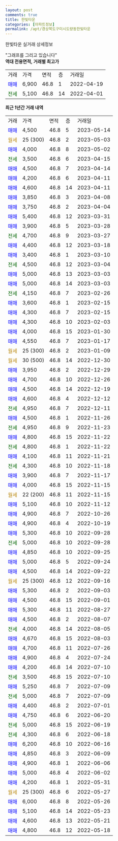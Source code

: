 ```yaml
---
layout: post
comments: true
title: 한빛타운
categories: [아파트정보]
permalink: /apt/경상북도구미시도량동한빛타운
---
```


한빛타운 실거래 상세정보

<script type="text/javascript">
  google.charts.load('current', {'packages':['line', 'corechart']});
  google.charts.setOnLoadCallback(drawChart);

  function drawChart() {
    var data = new google.visualization.DataTable();
    data.addColumn('date', '거래일');
    data.addColumn('number', "매매");
    data.addColumn('number', "전세");
    data.addColumn('number', "전매");

    data.addRows([[new Date(Date.parse("2023-05-14")), 4500, null, null], [new Date(Date.parse("2023-05-03")), null, null, null], [new Date(Date.parse("2023-05-02")), 4000, null, null], [new Date(Date.parse("2023-04-15")), null, 3500, null], [new Date(Date.parse("2023-04-14")), 4500, null, null], [new Date(Date.parse("2023-04-11")), 4200, null, null], [new Date(Date.parse("2023-04-11")), 4600, null, null], [new Date(Date.parse("2023-04-08")), 3850, null, null], [new Date(Date.parse("2023-04-04")), 3750, null, null], [new Date(Date.parse("2023-03-31")), 5400, null, null], [new Date(Date.parse("2023-03-28")), 3900, null, null], [new Date(Date.parse("2023-03-27")), null, 4700, null], [new Date(Date.parse("2023-03-18")), 4400, null, null], [new Date(Date.parse("2023-03-10")), 3400, null, null], [new Date(Date.parse("2023-03-04")), null, 4500, null], [new Date(Date.parse("2023-03-03")), 5000, null, null], [new Date(Date.parse("2023-03-03")), 5000, null, null], [new Date(Date.parse("2023-02-26")), null, 4150, null], [new Date(Date.parse("2023-02-15")), 3600, null, null], [new Date(Date.parse("2023-02-15")), 4300, null, null], [new Date(Date.parse("2023-02-03")), 4300, null, null], [new Date(Date.parse("2023-01-30")), 4000, null, null], [new Date(Date.parse("2023-01-17")), 4550, null, null], [new Date(Date.parse("2023-01-09")), null, null, null], [new Date(Date.parse("2022-12-30")), null, null, null], [new Date(Date.parse("2022-12-29")), 3950, null, null], [new Date(Date.parse("2022-12-26")), 4700, null, null], [new Date(Date.parse("2022-12-19")), 4500, null, null], [new Date(Date.parse("2022-12-12")), 4600, null, null], [new Date(Date.parse("2022-12-11")), null, 4950, null], [new Date(Date.parse("2022-11-26")), 4500, null, null], [new Date(Date.parse("2022-11-23")), null, 4950, null], [new Date(Date.parse("2022-11-22")), 4800, null, null], [new Date(Date.parse("2022-11-22")), null, 4800, null], [new Date(Date.parse("2022-11-21")), 4100, null, null], [new Date(Date.parse("2022-11-18")), null, 4300, null], [new Date(Date.parse("2022-11-17")), 3900, null, null], [new Date(Date.parse("2022-11-15")), 4000, null, null], [new Date(Date.parse("2022-11-15")), null, null, null], [new Date(Date.parse("2022-11-12")), 5100, null, null], [new Date(Date.parse("2022-10-26")), 4900, null, null], [new Date(Date.parse("2022-10-19")), 4900, null, null], [new Date(Date.parse("2022-09-28")), 5300, null, null], [new Date(Date.parse("2022-09-28")), null, 5000, null], [new Date(Date.parse("2022-09-25")), 4850, null, null], [new Date(Date.parse("2022-09-24")), 5000, null, null], [new Date(Date.parse("2022-09-22")), 4500, null, null], [new Date(Date.parse("2022-09-16")), null, null, null], [new Date(Date.parse("2022-09-03")), 5300, null, null], [new Date(Date.parse("2022-09-01")), 4500, null, null], [new Date(Date.parse("2022-08-27")), 5300, null, null], [new Date(Date.parse("2022-08-07")), 4500, null, null], [new Date(Date.parse("2022-08-05")), null, 4000, null], [new Date(Date.parse("2022-08-03")), 4670, null, null], [new Date(Date.parse("2022-07-26")), 4700, null, null], [new Date(Date.parse("2022-07-24")), 4900, null, null], [new Date(Date.parse("2022-07-10")), 4200, null, null], [new Date(Date.parse("2022-07-10")), null, 3500, null], [new Date(Date.parse("2022-07-09")), 5250, null, null], [new Date(Date.parse("2022-07-09")), null, 5000, null], [new Date(Date.parse("2022-07-01")), 4400, null, null], [new Date(Date.parse("2022-06-20")), 4750, null, null], [new Date(Date.parse("2022-06-19")), null, 5000, null], [new Date(Date.parse("2022-06-18")), null, 4300, null], [new Date(Date.parse("2022-06-16")), 6200, null, null], [new Date(Date.parse("2022-06-09")), 4850, null, null], [new Date(Date.parse("2022-06-06")), 4900, null, null], [new Date(Date.parse("2022-06-02")), 5000, null, null], [new Date(Date.parse("2022-05-31")), 4200, null, null], [new Date(Date.parse("2022-05-27")), null, null, null], [new Date(Date.parse("2022-05-26")), 6000, null, null], [new Date(Date.parse("2022-05-23")), 5100, null, null], [new Date(Date.parse("2022-05-21")), 4600, null, null], [new Date(Date.parse("2022-05-18")), 4800, null, null]]);

    var options = {
      hAxis: {
        format: 'yyyy/MM/dd'
      },    
      lineWidth: 0,
      pointsVisible: true,    
      title: '최근 1년간 유형별 실거래가 분포',
      legend: { position: 'bottom' }
    };

    var formatter = new google.visualization.NumberFormat({pattern:'###,###'} );
    formatter.format(data, 1);
    formatter.format(data, 2);
    
    setTimeout(function() {
        var chart = new google.visualization.LineChart(document.getElementById('columnchart_material'));
        chart.draw(data, (options));
        document.getElementById('loading').style.display = 'none';
    }, 200);
  }
</script>


<div id="loading" style="z-index:20; display: block; margin-left: 0px">"그래프를 그리고 있습니다"</div>
<div id="columnchart_material" style="width: 95%; margin-left: 0px; display: block"></div>
<!-- contents start -->
<b>역대 전용면적, 거래별 최고가</b>
<table class="sortable">
    <tr>
      <td>거래</td>
      <td>가격</td>
      <td>면적</td>
      <td>층</td>
      <td>거래일</td>
    </tr>
        <tr>
          <td><a style="color: blue">매매</a></td>
          <td>6,900</td>
          <td>46.8</td>
          <td>1</td>
          <td>2022-04-19</td>
        </tr>        
        <tr>
              <td><a style="color: darkgreen">전세</a></td>
              <td>5,100</td>
              <td>46.8</td>
              <td>14</td>
              <td>2022-04-01</td>
            </tr>        
    
</table>

<b>최근 1년간 거래 내역</b>

<table class="sortable">
    <tr>
      <td>거래</td>
      <td>가격</td>
      <td>면적</td>
      <td>층</td>
      <td>거래일</td>
    </tr>
    <tr>
      <td><a style="color: blue">매매</a></td>
      <td>4,500</td>
      <td>46.8</td>
      <td>5</td>
      <td>2023-05-14</td>
    </tr>          <tr>
      <td><a style="color: darkgoldenrod">월세</a></td>
      <td>25 (300)</td>
      <td>46.8</td>
      <td>2</td>
      <td>2023-05-03</td>
    </tr>          <tr>
      <td><a style="color: blue">매매</a></td>
      <td>4,000</td>
      <td>46.8</td>
      <td>8</td>
      <td>2023-05-02</td>
    </tr>          <tr>
      <td><a style="color: darkgreen">전세</a></td>
      <td>3,500</td>
      <td>46.8</td>
      <td>6</td>
      <td>2023-04-15</td>
    </tr>          <tr>
      <td><a style="color: blue">매매</a></td>
      <td>4,500</td>
      <td>46.8</td>
      <td>7</td>
      <td>2023-04-14</td>
    </tr>          <tr>
      <td><a style="color: blue">매매</a></td>
      <td>4,200</td>
      <td>46.8</td>
      <td>6</td>
      <td>2023-04-11</td>
    </tr>          <tr>
      <td><a style="color: blue">매매</a></td>
      <td>4,600</td>
      <td>46.8</td>
      <td>14</td>
      <td>2023-04-11</td>
    </tr>          <tr>
      <td><a style="color: blue">매매</a></td>
      <td>3,850</td>
      <td>46.8</td>
      <td>3</td>
      <td>2023-04-08</td>
    </tr>          <tr>
      <td><a style="color: blue">매매</a></td>
      <td>3,750</td>
      <td>46.8</td>
      <td>2</td>
      <td>2023-04-04</td>
    </tr>          <tr>
      <td><a style="color: blue">매매</a></td>
      <td>5,400</td>
      <td>46.8</td>
      <td>12</td>
      <td>2023-03-31</td>
    </tr>          <tr>
      <td><a style="color: blue">매매</a></td>
      <td>3,900</td>
      <td>46.8</td>
      <td>5</td>
      <td>2023-03-28</td>
    </tr>          <tr>
      <td><a style="color: darkgreen">전세</a></td>
      <td>4,700</td>
      <td>46.8</td>
      <td>9</td>
      <td>2023-03-27</td>
    </tr>          <tr>
      <td><a style="color: blue">매매</a></td>
      <td>4,400</td>
      <td>46.8</td>
      <td>12</td>
      <td>2023-03-18</td>
    </tr>          <tr>
      <td><a style="color: blue">매매</a></td>
      <td>3,400</td>
      <td>46.8</td>
      <td>1</td>
      <td>2023-03-10</td>
    </tr>          <tr>
      <td><a style="color: darkgreen">전세</a></td>
      <td>4,500</td>
      <td>46.8</td>
      <td>12</td>
      <td>2023-03-04</td>
    </tr>          <tr>
      <td><a style="color: blue">매매</a></td>
      <td>5,000</td>
      <td>46.8</td>
      <td>13</td>
      <td>2023-03-03</td>
    </tr>          <tr>
      <td><a style="color: blue">매매</a></td>
      <td>5,000</td>
      <td>46.8</td>
      <td>14</td>
      <td>2023-03-03</td>
    </tr>          <tr>
      <td><a style="color: darkgreen">전세</a></td>
      <td>4,150</td>
      <td>46.8</td>
      <td>7</td>
      <td>2023-02-26</td>
    </tr>          <tr>
      <td><a style="color: blue">매매</a></td>
      <td>3,600</td>
      <td>46.8</td>
      <td>1</td>
      <td>2023-02-15</td>
    </tr>          <tr>
      <td><a style="color: blue">매매</a></td>
      <td>4,300</td>
      <td>46.8</td>
      <td>7</td>
      <td>2023-02-15</td>
    </tr>          <tr>
      <td><a style="color: blue">매매</a></td>
      <td>4,300</td>
      <td>46.8</td>
      <td>10</td>
      <td>2023-02-03</td>
    </tr>          <tr>
      <td><a style="color: blue">매매</a></td>
      <td>4,000</td>
      <td>46.8</td>
      <td>15</td>
      <td>2023-01-30</td>
    </tr>          <tr>
      <td><a style="color: blue">매매</a></td>
      <td>4,550</td>
      <td>46.8</td>
      <td>7</td>
      <td>2023-01-17</td>
    </tr>          <tr>
      <td><a style="color: darkgoldenrod">월세</a></td>
      <td>25 (300)</td>
      <td>46.8</td>
      <td>2</td>
      <td>2023-01-09</td>
    </tr>          <tr>
      <td><a style="color: darkgoldenrod">월세</a></td>
      <td>30 (500)</td>
      <td>46.8</td>
      <td>14</td>
      <td>2022-12-30</td>
    </tr>          <tr>
      <td><a style="color: blue">매매</a></td>
      <td>3,950</td>
      <td>46.8</td>
      <td>2</td>
      <td>2022-12-29</td>
    </tr>          <tr>
      <td><a style="color: blue">매매</a></td>
      <td>4,700</td>
      <td>46.8</td>
      <td>10</td>
      <td>2022-12-26</td>
    </tr>          <tr>
      <td><a style="color: blue">매매</a></td>
      <td>4,500</td>
      <td>46.8</td>
      <td>14</td>
      <td>2022-12-19</td>
    </tr>          <tr>
      <td><a style="color: blue">매매</a></td>
      <td>4,600</td>
      <td>46.8</td>
      <td>4</td>
      <td>2022-12-12</td>
    </tr>          <tr>
      <td><a style="color: darkgreen">전세</a></td>
      <td>4,950</td>
      <td>46.8</td>
      <td>7</td>
      <td>2022-12-11</td>
    </tr>          <tr>
      <td><a style="color: blue">매매</a></td>
      <td>4,500</td>
      <td>46.8</td>
      <td>1</td>
      <td>2022-11-26</td>
    </tr>          <tr>
      <td><a style="color: darkgreen">전세</a></td>
      <td>4,950</td>
      <td>46.8</td>
      <td>9</td>
      <td>2022-11-23</td>
    </tr>          <tr>
      <td><a style="color: blue">매매</a></td>
      <td>4,800</td>
      <td>46.8</td>
      <td>15</td>
      <td>2022-11-22</td>
    </tr>          <tr>
      <td><a style="color: darkgreen">전세</a></td>
      <td>4,800</td>
      <td>46.8</td>
      <td>1</td>
      <td>2022-11-22</td>
    </tr>          <tr>
      <td><a style="color: blue">매매</a></td>
      <td>4,100</td>
      <td>46.8</td>
      <td>11</td>
      <td>2022-11-21</td>
    </tr>          <tr>
      <td><a style="color: darkgreen">전세</a></td>
      <td>4,300</td>
      <td>46.8</td>
      <td>10</td>
      <td>2022-11-18</td>
    </tr>          <tr>
      <td><a style="color: blue">매매</a></td>
      <td>3,900</td>
      <td>46.8</td>
      <td>7</td>
      <td>2022-11-17</td>
    </tr>          <tr>
      <td><a style="color: blue">매매</a></td>
      <td>4,000</td>
      <td>46.8</td>
      <td>15</td>
      <td>2022-11-15</td>
    </tr>          <tr>
      <td><a style="color: darkgoldenrod">월세</a></td>
      <td>22 (200)</td>
      <td>46.8</td>
      <td>11</td>
      <td>2022-11-15</td>
    </tr>          <tr>
      <td><a style="color: blue">매매</a></td>
      <td>5,100</td>
      <td>46.8</td>
      <td>10</td>
      <td>2022-11-12</td>
    </tr>          <tr>
      <td><a style="color: blue">매매</a></td>
      <td>4,900</td>
      <td>46.8</td>
      <td>7</td>
      <td>2022-10-26</td>
    </tr>          <tr>
      <td><a style="color: blue">매매</a></td>
      <td>4,900</td>
      <td>46.8</td>
      <td>4</td>
      <td>2022-10-19</td>
    </tr>          <tr>
      <td><a style="color: blue">매매</a></td>
      <td>5,300</td>
      <td>46.8</td>
      <td>10</td>
      <td>2022-09-28</td>
    </tr>          <tr>
      <td><a style="color: darkgreen">전세</a></td>
      <td>5,000</td>
      <td>46.8</td>
      <td>10</td>
      <td>2022-09-28</td>
    </tr>          <tr>
      <td><a style="color: blue">매매</a></td>
      <td>4,850</td>
      <td>46.8</td>
      <td>10</td>
      <td>2022-09-25</td>
    </tr>          <tr>
      <td><a style="color: blue">매매</a></td>
      <td>5,000</td>
      <td>46.8</td>
      <td>5</td>
      <td>2022-09-24</td>
    </tr>          <tr>
      <td><a style="color: blue">매매</a></td>
      <td>4,500</td>
      <td>46.8</td>
      <td>14</td>
      <td>2022-09-22</td>
    </tr>          <tr>
      <td><a style="color: darkgoldenrod">월세</a></td>
      <td>25 (300)</td>
      <td>46.8</td>
      <td>12</td>
      <td>2022-09-16</td>
    </tr>          <tr>
      <td><a style="color: blue">매매</a></td>
      <td>5,300</td>
      <td>46.8</td>
      <td>2</td>
      <td>2022-09-03</td>
    </tr>          <tr>
      <td><a style="color: blue">매매</a></td>
      <td>4,500</td>
      <td>46.8</td>
      <td>15</td>
      <td>2022-09-01</td>
    </tr>          <tr>
      <td><a style="color: blue">매매</a></td>
      <td>5,300</td>
      <td>46.8</td>
      <td>11</td>
      <td>2022-08-27</td>
    </tr>          <tr>
      <td><a style="color: blue">매매</a></td>
      <td>4,500</td>
      <td>46.8</td>
      <td>2</td>
      <td>2022-08-07</td>
    </tr>          <tr>
      <td><a style="color: darkgreen">전세</a></td>
      <td>4,000</td>
      <td>46.8</td>
      <td>14</td>
      <td>2022-08-05</td>
    </tr>          <tr>
      <td><a style="color: blue">매매</a></td>
      <td>4,670</td>
      <td>46.8</td>
      <td>15</td>
      <td>2022-08-03</td>
    </tr>          <tr>
      <td><a style="color: blue">매매</a></td>
      <td>4,700</td>
      <td>46.8</td>
      <td>11</td>
      <td>2022-07-26</td>
    </tr>          <tr>
      <td><a style="color: blue">매매</a></td>
      <td>4,900</td>
      <td>46.8</td>
      <td>4</td>
      <td>2022-07-24</td>
    </tr>          <tr>
      <td><a style="color: blue">매매</a></td>
      <td>4,200</td>
      <td>46.8</td>
      <td>14</td>
      <td>2022-07-10</td>
    </tr>          <tr>
      <td><a style="color: darkgreen">전세</a></td>
      <td>3,500</td>
      <td>46.8</td>
      <td>15</td>
      <td>2022-07-10</td>
    </tr>          <tr>
      <td><a style="color: blue">매매</a></td>
      <td>5,250</td>
      <td>46.8</td>
      <td>7</td>
      <td>2022-07-09</td>
    </tr>          <tr>
      <td><a style="color: darkgreen">전세</a></td>
      <td>5,000</td>
      <td>46.8</td>
      <td>7</td>
      <td>2022-07-09</td>
    </tr>          <tr>
      <td><a style="color: blue">매매</a></td>
      <td>4,400</td>
      <td>46.8</td>
      <td>2</td>
      <td>2022-07-01</td>
    </tr>          <tr>
      <td><a style="color: blue">매매</a></td>
      <td>4,750</td>
      <td>46.8</td>
      <td>6</td>
      <td>2022-06-20</td>
    </tr>          <tr>
      <td><a style="color: darkgreen">전세</a></td>
      <td>5,000</td>
      <td>46.8</td>
      <td>15</td>
      <td>2022-06-19</td>
    </tr>          <tr>
      <td><a style="color: darkgreen">전세</a></td>
      <td>4,300</td>
      <td>46.8</td>
      <td>6</td>
      <td>2022-06-18</td>
    </tr>          <tr>
      <td><a style="color: blue">매매</a></td>
      <td>6,200</td>
      <td>46.8</td>
      <td>10</td>
      <td>2022-06-16</td>
    </tr>          <tr>
      <td><a style="color: blue">매매</a></td>
      <td>4,850</td>
      <td>46.8</td>
      <td>3</td>
      <td>2022-06-09</td>
    </tr>          <tr>
      <td><a style="color: blue">매매</a></td>
      <td>4,900</td>
      <td>46.8</td>
      <td>1</td>
      <td>2022-06-06</td>
    </tr>          <tr>
      <td><a style="color: blue">매매</a></td>
      <td>5,000</td>
      <td>46.8</td>
      <td>4</td>
      <td>2022-06-02</td>
    </tr>          <tr>
      <td><a style="color: blue">매매</a></td>
      <td>4,200</td>
      <td>46.8</td>
      <td>1</td>
      <td>2022-05-31</td>
    </tr>          <tr>
      <td><a style="color: darkgoldenrod">월세</a></td>
      <td>25 (300)</td>
      <td>46.8</td>
      <td>6</td>
      <td>2022-05-27</td>
    </tr>          <tr>
      <td><a style="color: blue">매매</a></td>
      <td>6,000</td>
      <td>46.8</td>
      <td>8</td>
      <td>2022-05-26</td>
    </tr>          <tr>
      <td><a style="color: blue">매매</a></td>
      <td>5,100</td>
      <td>46.8</td>
      <td>14</td>
      <td>2022-05-23</td>
    </tr>          <tr>
      <td><a style="color: blue">매매</a></td>
      <td>4,600</td>
      <td>46.8</td>
      <td>13</td>
      <td>2022-05-21</td>
    </tr>          <tr>
      <td><a style="color: blue">매매</a></td>
      <td>4,800</td>
      <td>46.8</td>
      <td>12</td>
      <td>2022-05-18</td>
    </tr>      </table>
<!-- contents end -->    

